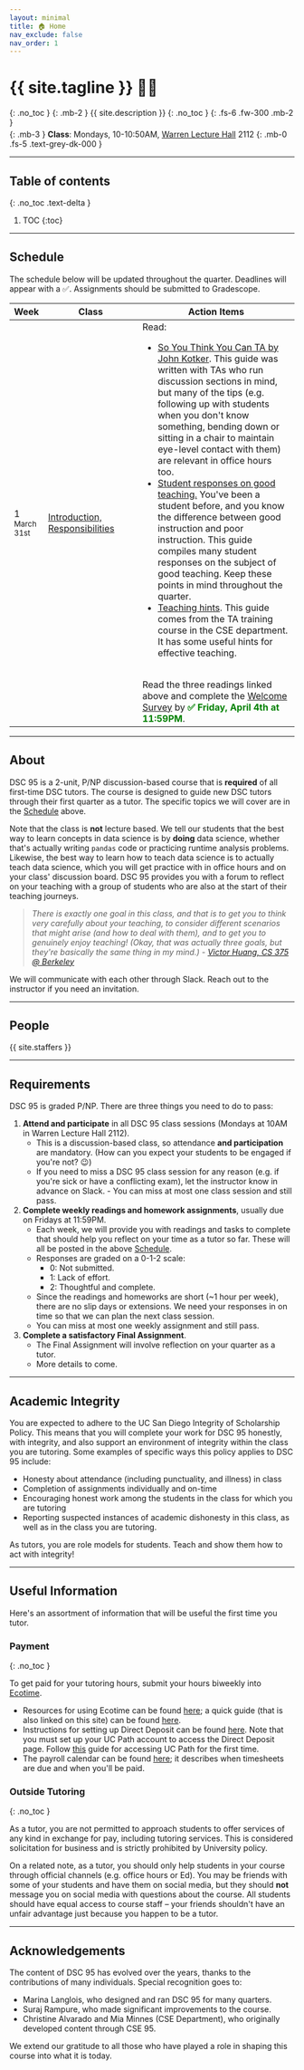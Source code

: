 ```yaml
---
layout: minimal
title: 🏠 Home
nav_exclude: false
nav_order: 1
---
```


# {{ site.tagline }} 🧑‍🏫
{: .no_toc }
{: .mb-2 }
{{ site.description }}
{: .no_toc }
{: .fs-6 .fw-300 .mb-2 }

<span style="display:block; margin-top:-10px;"></span>

{: .mb-3 }
**Class**: Mondays, 10-10:50AM, [Warren Lecture Hall](https://maps.app.goo.gl/ag5NQ3uhegvQBEN86) 2112
{: .mb-0 .fs-5 .text-grey-dk-000 }

---

## Table of contents
{: .no_toc .text-delta }

1. TOC
{:toc}

---

## Schedule

The schedule below will be updated throughout the quarter. Deadlines will appear with a ✅. Assignments should be submitted to Gradescope. 

<table markdown="1">
    <colgroup>
        <col style="width: 2%" />
        <col style="width: 35%" />
        <col style="width: 63%" />
        <col style="width: 63%" />
        <col style="width: 63%" />
    </colgroup>
    <thead class="header">
        <tr>
            <th>Week</th>
            <th>Class</th>
            <th>Action Items</th>
        </tr>
    </thead>
    <tbody>
        <tr>
            <td>1<br><small>March 31st</small></td>
            <td>
            <a href="https://dsc95.com/resources/Lecture1.pdf">Introduction, Responsibilities</a>
            </td>
            <td>
            Read:
            <ul>
                <li><a href="https://docs.google.com/document/d/1jgEJFTKiP3IVh38bJB9qaL0GDqSS5HGqgfWSxPERvaw/edit?tab=t.0#heading=h.vtkveycacq9r">So You Think You Can TA by John Kotker</a>. This guide was written with TAs who run discussion sections in mind, but many of the tips (e.g. following up with students when you don't know something, bending down or sitting in a chair to maintain eye-level contact with them) are relevant in office hours too.</li>
                <li><a href="https://dsc95.com/resources/Student_Responses.pdf">Student responses on good teaching.</a> You've been a student before, and you know the difference between good instruction and poor instruction. This guide compiles many student responses on the subject of good teaching. Keep these points in mind throughout the quarter.</li>
                <li><a href="https://dsc95.com/resources/Teaching_Hints.pdf">Teaching hints</a>. This guide comes from the TA training course in the CSE department. It has some useful hints for effective teaching.</li>
            </ul>
            <br>
            Read the three readings linked above and complete the <a href="">Welcome Survey</a> by <b><span style="color: green">✅ Friday, April 4th at 11:59PM</span></b>.
            </td>
        </tr>
<!--
        <tr>
            <td>2<br><small>April 7th</small></td>
            <td>
            <a href="https://docs.google.com/presentation/d/1JxaL22JC_25rPtABf93yN89rG6HVVFFzPMTLEmLJmK4/edit#slide=id.g229be4e47bd_0_73">Grading and Professionalism</a>
            </td>
            <td><b>HW:</b> Read all assigned readings and finish two assignments <a href="https://dsc95.com/weeks/02/">here</a> by <b><span style="color: green">✅ Sunday, April 13th</span></b>.
            </td>
        </tr>
        <tr>
            <td>8<br><small>May 19th</small></td>
            <td>
            <a href="https://docs.google.com/presentation/d/15HhQ4TWI8vDPjEHbw82MU189YGatPm6I2_J5bscwYSk/edit#slide=id.g229be4e47bd_0_73">Academic Integrity</a>
            </td>
            <td><b>HW:</b> Read all assigned readings and finish the assignment <a href="https://dsc95.com/weeks/08/">here</a> by <b><span style="color: green">✅ Sunday, May 25th</span></b>.
            </td>
        </tr>
        <tr>
            <td>9<br><small>May 26th</small></td>
            <td>
            No Slides
            </td>
            <td><b>HW:</b> Complete the final assignment <a href="https://dsc95.com/final-assignment/">here</a> by <b><span style="color: green">✅ Sunday, June 1st</span></b>.
            </td>
        </tr>
-->
    </tbody>
</table>

---

## About

DSC 95 is a 2-unit, P/NP discussion-based course that is **required** of all first-time DSC tutors. The course is designed to guide new DSC tutors through their first quarter as a tutor. The specific topics we will cover are in the [Schedule](#schedule) above. 

Note that the class is **not** lecture based. We tell our students that the best way to learn concepts in data science is by **doing** data science, whether that's actually writing `pandas` code or practicing runtime analysis problems. Likewise, the best way to learn how to teach data science is to actually teach data science, which you will get practice with in office hours and on your class' discussion board. DSC 95 provides you with a forum to reflect on your teaching with a group of students who are also at the start of their teaching journeys.

> _There is exactly one goal in this class, and that is to get you to think very carefully about your teaching, to consider different scenarios that might arise (and how to deal with them), and to get you to genuinely enjoy teaching! (Okay, that was actually three goals, but they're basically the same thing in my mind.) - [Victor Huang, CS 375 @ Berkeley](https://cs375.github.io/su22/about.html)_

We will communicate with each other through Slack. Reach out to the instructor if you need an invitation.

---

## People

{{ site.staffers }}

---

## Requirements

DSC 95 is graded P/NP. There are three things you need to do to pass:

1. **Attend and participate** in all DSC 95 class sessions (Mondays at 10AM in Warren Lecture Hall 2112).
    - This is a discussion-based class, so attendance **and participation** are mandatory. (How can you expect your students to be engaged if you're not? 😉)
    - If you need to miss a DSC 95 class session for any reason (e.g. if you're sick or have a conflicting exam), let the instructor know in advance on Slack.     - You can miss at most one class session and still pass.
1. **Complete weekly readings and homework assignments**, usually due on Fridays at 11:59PM.
    - Each week, we will provide you with readings and tasks to complete that should help you reflect on your time as a tutor so far. These will all be posted in the above [Schedule](#schedule).
    - Responses are graded on a 0-1-2 scale:
        - 0: Not submitted.
        - 1: Lack of effort.
        - 2: Thoughtful and complete.
    - Since the readings and homeworks are short (~1 hour per week), there are no slip days or extensions. We need your responses in on time so that we can plan the next class session. 
    - You can miss at most one weekly assignment and still pass.
1. **Complete a satisfactory Final Assignment**.
    - The Final Assignment will involve reflection on your quarter as a tutor.
    - More details to come.

---

## Academic Integrity

You are expected to adhere to the UC San Diego Integrity of Scholarship Policy. This means that you will complete your work for DSC 95 honestly, with integrity, and also support an environment of integrity within the class you are tutoring. Some examples of specific ways this policy applies to DSC 95 include:

- Honesty about attendance (including punctuality, and illness) in class
- Completion of assignments individually and on-time
- Encouraging honest work among the students in the class for which you are tutoring
- Reporting suspected instances of academic dishonesty in this class, as well as in the class you are tutoring. 

As tutors, you are role models for students. Teach and show them how to act with integrity!

---

## Useful Information

Here's an assortment of information that will be useful the first time you tutor.

### Payment
{: .no_toc }

To get paid for your tutoring hours, submit your hours biweekly into [Ecotime](https://ecotimecampus.ucsd.edu).

- Resources for using Ecotime can be found [here](https://blink.ucsd.edu/finance/payroll/timekeeping/ecotime/index.html); a quick guide (that is also linked on this site) can be found [here](https://blink.ucsd.edu/_files/payroll/ecotime/eco-qg-studenttimeentry.pdf).
- Instructions for setting up Direct Deposit can be found [here](https://ucpath.ucsd.edu/benefits-payroll/payroll/payment-methods.html). Note that you must set up your UC Path account to access the Direct Deposit page. Follow [this](https://ucpath.ucsd.edu/self-service/first-time-ucpath.html) guide for accessing UC Path for the first time. 
- The payroll calendar can be found [here](https://blink.ucsd.edu/finance/payroll/timekeeping/deadline.html); it describes when timesheets are due and when you'll be paid.


### Outside Tutoring
{: .no_toc }

As a tutor, you are not permitted to approach students to offer services of any kind in exchange for pay, including tutoring services. This is considered solicitation for business and is strictly prohibited by University policy.

On a related note, as a tutor, you should only help students in your course through official channels (e.g. office hours or Ed). You may be friends with some of your students and have them on social media, but they should **not** message you on social media with questions about the course. All students should have equal access to course staff – your friends shouldn't have an unfair advantage just because you happen to be a tutor. 

---

## Acknowledgements

The content of DSC 95 has evolved over the years, thanks to the contributions of many individuals. Special recognition goes to:

- Marina Langlois, who designed and ran DSC 95 for many quarters.
- Suraj Rampure, who made significant improvements to the course.
- Christine Alvarado and Mia Minnes (CSE Department), who originally developed content through CSE 95.

We extend our gratitude to all those who have played a role in shaping this course into what it is today.